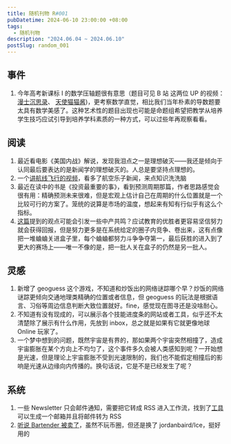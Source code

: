 ```yaml
---
title: 随机刊物 R#001
pubDatetime: 2024-06-10 23:00:00 +08:00
tags:
  - 随机刊物
description: "2024.06.04 ~ 2024.06.10"
postSlug: random_001
---
```


## 事件

1. 今年高考新课标 I 的数学压轴题很有意思（题目可见 B 站 这两位 UP 的视频：[漫士沉思录](https://www.bilibili.com/video/BV194421D7rx)、 [天使猫猫酱](https://www.bilibili.com/video/BV1aT421e7HR/))，更考察数学直觉，相比我们当年朴素的导数题要太具有数学美感了。这种艺术性的题目出现也可能是命题组希望把教学从培养学生技巧应试引导到培养学科素质的一种方式，可以过些年再观察看看。

## 阅读

1. 最近看电影《美国内战》解说，发现我泪点之一是理想破灭——我还是倾向于认同最后要表达的是新闻学的理想破灭的。人总是要坚持点理想的。
2. 一个[讲航线飞行的视频](https://www.bilibili.com/video/BV16t421u7U1)，看多了航空乐子新闻，来点知识洗洗脑
3. 最近在读中的书是《投资最重要的事》，看到预测周期那篇，作者思路感觉会很有用：精确预测未来很难，但是宏观上估计自己在周期的什么位置就是一个比较可行的方案了。笼统的说算是市场的温度，想起来有知有行似乎有这么个指标。
4. [这篇](https://www.journals.uchicago.edu/doi/epdf/10.1086/731316)提到的观点可能会引发一些中产共鸣？应试教育的优胜者更容易坚信努力就会获得回报，但是努力更多是在系统给定的圈子内竞争、卷出来，这有点像把一堆蛐蛐关进盒子里，每个蛐蛐都努力斗争争夺第一，最后获胜的进入到了更大的赛场上——唯一不像的是，把一批人关在盒子的仍然是另一批人。

## 灵感

1. 新增了 geoguess 这个游戏，不知道和炒饭出的网络谜踪哪个早？炒饭的网络谜踪更倾向交通地理类精确的位置或者信息，但 geoguess 的玩法是根据语言、习俗等周边信息判断大致位置就好。fine，感觉现在图寻还是没啥耐心。
2. 不知道有没有现成的，可以展示各个技能进度条的网站或者工具，似乎还不太清楚除了展示有什么作用，先放到 inbox，总之就是如果有它就更像地球 Online 玩家了。
3. 一个梦中想到的问题，既然宇宙是有界的，那如果两个宇宙突然相撞了，造成宇宙膨胀在某个方向上不均匀了，这个事件多久会被人类感知到呢？一开始想是光速，但是理论上宇宙膨胀不受到光速限制的，我们也不能假定相撞后的影响是光速从边缘向内传播的。换句话说，它是不是已经发生了呢？

## 系统

1. 一些 Newsletter 只会邮件通知，需要把它转成 RSS 进入工作流，找到了[工具](https://kill-the-newsletter.com/)可以生成一个邮箱并且将邮件转为 RSS
2. [听说 Bartender 被卖了](https://www.v2ex.com/t/1047202#reply5)，虽然不玩币圈，但还是换了 jordanbaird/Ice，挺好用的
